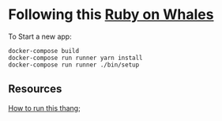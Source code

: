 # Following this [Ruby on Whales](https://evilmartians.com/chronicles/ruby-on-whales-docker-for-ruby-rails-development)


To Start a new app:
```
docker-compose build
docker-compose run runner yarn install
docker-compose run runner ./bin/setup
```

## Resources
  [How to run this thang](https://github.com/evilmartians/chronicles-gql-martian-library);
